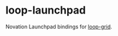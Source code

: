 loop-launchpad
===

Novation Launchpad bindings for [loop-grid](https://github.com/mmckegg/loop-grid).